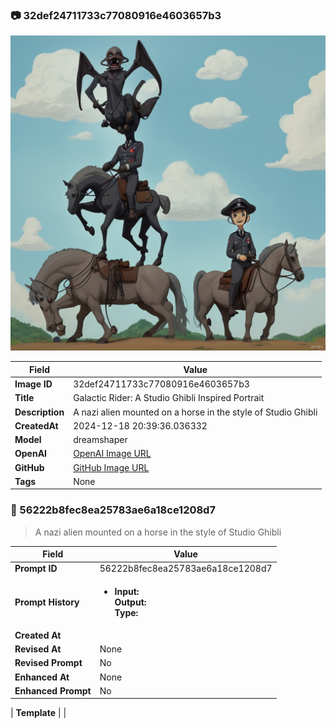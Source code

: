 

### 📷 32def24711733c77080916e4603657b3 


![data.id](./32def24711733c77080916e4603657b3.jpg)


| Field          | Value                                                                                                                     |
|----------------|---------------------------------------------------------------------------------------------------------------------------|
| **Image ID**             | 32def24711733c77080916e4603657b3                                                                                                             |
| **Title**           | Galactic Rider: A Studio Ghibli Inspired Portrait                                                                                                       |
| **Description**           | A nazi alien mounted on a horse in the style of Studio Ghibli                                                                                                       |
| **CreatedAt**        | 2024-12-18 20:39:36.036332                                                                                                        |
| **Model**        | dreamshaper                                                                                                        |
| **OpenAI**         | [OpenAI Image URL](http://192.168.1.85:8081/generated-images/b643036687323.png)                                                                                |
| **GitHub**         | [GitHub Image URL](https://raw.githubusercontent.com/Caneta-Silva/weeb/refs/heads/main/images/32def24711733c77080916e4603657b3/32def24711733c77080916e4603657b3.jpg)                                                                                |
| **Tags**       | None                                                                                                                   |

### 📜 56222b8fec8ea25783ae6a18ce1208d7

> A nazi alien mounted on a horse in the style of Studio Ghibli

| Field          | Value                                                                                                                                                                      |
|----------------|----------------------------------------------------------------------------------------------------------------------------------------------------------------------------|
| **Prompt ID**  | 56222b8fec8ea25783ae6a18ce1208d7                                                                                                                                                            |
| **Prompt History** | <ul><li>**Input:**  <br> **Output:**  <br> **Type:** </li></ul> |
| **Created At** |                                                                                                                                                    |
| **Revised At** | None                                                                                                                                                   |
| **Revised Prompt** | No                                                                                                                                                                      |
| **Enhanced At** | None                                                                                                                                                  |
| **Enhanced Prompt** | No                                                                                                                                                                    |

| **Template**   |                                                                                                                                            |


